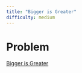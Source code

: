 ```yaml
---
title: "Bigger is Greater"
difficulty: medium
---
```


# Problem

[Bigger is Greater](https://www.hackerrank.com/challenges/bigger-is-greater/problem)

